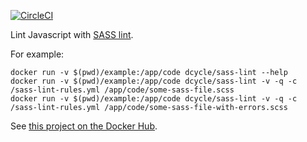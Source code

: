 [![CircleCI](https://circleci.com/gh/dcycle/docker-sass-lint.svg?style=svg)](https://circleci.com/gh/dcycle/docker-sass-lint)

Lint Javascript with [SASS lint](https://www.npmjs.com/package/sass-lint).

For example:

    docker run -v $(pwd)/example:/app/code dcycle/sass-lint --help
    docker run -v $(pwd)/example:/app/code dcycle/sass-lint -v -q -c /sass-lint-rules.yml /app/code/some-sass-file.scss
    docker run -v $(pwd)/example:/app/code dcycle/sass-lint -v -q -c /sass-lint-rules.yml /app/code/some-sass-file-with-errors.scss

See [this project on the Docker Hub](https://hub.docker.com/r/dcycle/sass-lint/).
